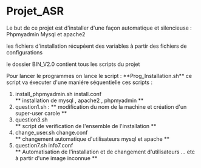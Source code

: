 # Projet_ASR
<p> Le but de ce projet est d'installer d'une façon automatique et silencieuse : Phpmyadmin Mysql et apache2 </P> 
<p> les fichiers d'installation récupéent des variables à partir des fichiers de configurations </p> 
<p> le dossier BIN_V2.0 contient tous les scripts du projet</P> 
Pour lancer le programmes on lance le script : **Prog_Installation.sh**  ce script va éxecuter d'une maniére séquentielle ces scripts :
<p>
<ol>
    <li> install_phpmyadmin.sh install.conf </li>  ** installation de mysql , apache2 , phpmyadmin ** 
    <li> question1.sh :  ** modification du nom de la machine et création d'un super-user carole ** </li>
    <li> question3.sh  </li> ** script de verification de l'ensemble de l'installation **
    <li> change_user.sh change.conf </li> ** changement automatique d'utilisateurs mysql et apache **
    <li> question7.sh info7.conf </li> ** Automatisation de l'installation et de changement d'utilisateurs ... etc à partir d'une image inconnue ** </li>
</ol>
</p>
